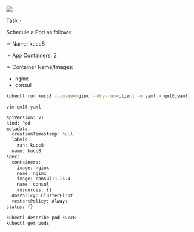 ![](https://img.itexams.com/assets/media/exam-media/04318/0002200001.jpg)

Task -

Schedule a Pod as follows:

✑ Name: kucc8

✑ App Containers: 2

✑ Container Name/Images:

- nginx
- consul

```bash
kubectl run kucc8 --image=nginx --dry-run=client -o yaml > qn10.yaml

vim qn10.yaml

apiVersion: v1
kind: Pod
metadata:
  creationTimestamp: null
  labels:
    run: kucc8
  name: kucc8
spec:
  containers:
  - image: nginx
    name: nginx
  - image: consul:1.15.4
    name: consul
    resources: {}
  dnsPolicy: ClusterFirst
  restartPolicy: Always
status: {}

kubectl describe pod kucc8
kubectl get pods

```